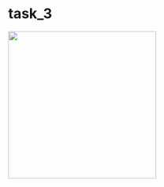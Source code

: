 # task_3

<img src="https://github.com/kevadiyaharshita/Core_Flutter/assets/133105068/a0c824da-04e9-459c-be39-605827db1e27" width="300px">
